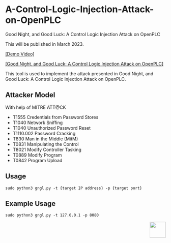 # A-Control-Logic-Injection-Attack-on-OpenPLC
Good Night, and Good Luck: A Control Logic Injection Attack on OpenPLC

This will be published in March 2023. 

[[Demo Video]](https://youtu.be/rEBeV982gWQ)

[[Good Night, and Good Luck: A Control Logic Injection Attack on OpenPLC]](https://ieeexplore.ieee.org/document/10312570)

This tool is used to implement the attack presented in Good Night, and Good Luck: A Control Logic Injection Attack on OpenPLC. 


## Attacker Model
With help of MITRE ATT@CK

- T1555 Credentials from Password Stores
- T1040 Network Sniffing
- T1040 Unauthorized Password Reset
- T1110.002 Password Cracking
- T830 Man in the Middle (MitM)
- T0831 Manipulating the Control
- T8021 Modify Controller Tasking
- T0889 Modify Program
- T0842 Program Upload


## Usage
```
sudo python3 gngl.py -t {target IP address} -p {target port}
```

## Example Usage
```
sudo python3 gngl.py -t 127.0.0.1 -p 8080
```


<img src="https://github.com/rnrn0909/OpenPLC-Aqua/assets/57967202/3a2574b4-0aa6-453a-a249-b78d7448ab1b" align="right" width="50" height="50">

